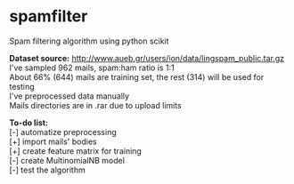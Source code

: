 # spamfilter
Spam filtering algorithm using python scikit

**Dataset source:** http://www.aueb.gr/users/ion/data/lingspam_public.tar.gz  
I've sampled 962 mails, spam:ham ratio is 1:1  
About 66% (644) mails are training set, the rest (314) will be used for testing  
I've preprocessed data manually   
Mails directories are in .rar due to upload limits  
  
**To-do list:**  
[-] automatize preprocessing  
[+] import mails' bodies  
[+] create feature matrix for training  
[-] create MultinomialNB model  
[-] test the algorithm  
